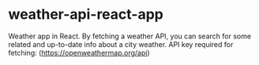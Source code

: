 # weather-api-react-app

Weather app in React. By fetching a weather API, you can search for some related and up-to-date info about a city weather. API key required for fetching: (https://openweathermap.org/api)
